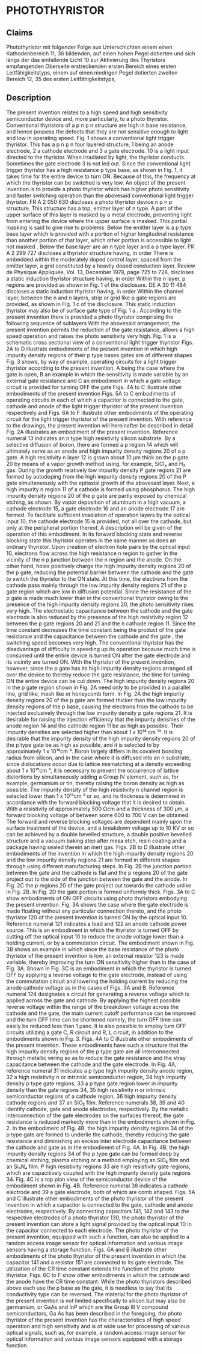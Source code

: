 # PHOTOTHYRISTOR

## Claims
Photothyristor mit folgender Folge aus Unterschichten einem einen Kathodenbereich 11, 36 bildenden, auf einen hohen Pegel dotierten und sich längs der das einfallende Licht 10 zur Aktivierung des Thyristors empfangenden Oberseite erstreckenden ersten Bereich eines ersten Leitfähigkeitstyps, einem auf einen niedrigen Pegel dotierten zweiten Bereich 12, 35 des ersten Leitfähigkeitstyps,

## Description
The present invention relates to a high speed and high sensitivity semiconductor device and, more particularly, to a photo thyristor. Conventional thyristors of a p n p n structure are high in base resistance, and hence possess the defects that they are not sensitive enough to light and low in operating speed. Fig. 1 shows a conventional light trigger thyristor. This has a p n p n four layered structure, 1 being an anode electrode, 2 a cathode electrode and 3 a gate electrode. 10 is a light input directed to the thyristor. When irradiated by light, the thyristor conducts. Sometimes the gate electrode 3 is not led out. Since the conventional light trigger thyristor has a high resistance p type base, as shown in Fig. 1, it takes time for the entire device to turn ON. Because of this, the frequency at which the thyristor can be switched is very low. An object of the present invention is to provide a photo thyristor which has higher photo sensitivity and faster switching operation than the abovesaid conventional light trigger thyristor. FR A 2 050 630 discloses a photo thyristor device n p n p structure. This structure has a top, emitter layer of n type. A part of the upper surface of this layer is masked by a metal electrode, preventing light from entering the device where the upper surface is masked. This partial masking is said to give rise to problems. Below the emitter layer is a p type base layer which is provided with a portion of higher longitudinal resistance than another portion of that layer, which other portion is accessible to light not masked . Below the base layer are an n type layer and a p type layer. FR A 2 299 727 discloses a thyristor structure having, in order There is embedded within the moderately doped control layer, spaced from the emitter layer, a grid constituted by a heavily doped conduction layer. Review de Physique Appliquée, Vol. 13, December 1978, page 725 to 728, discloses a static induction thyristor structure having, in order Within the n layer, p regions are provided as shown in Fig. 1 of the disclosure. DE A 30 11 484 discloses a static induction thyristor having, in order Within the channel layer, between the n and n layers, strip or grid like p gate regions are provided, as shown in Fig. 1 c of the disclosure. This static induction thyristor may also be of surface gate type of Fig. 1 a . According to the present invention there is provided a photo thyristor comprising the following sequence of sublayers With the abovesaid arrangement, the present invention permits the reduction of the gate resistance, allows a high speed operation and raises the photo sensitivity very high. Fig. 1 is a schematic cross sectional view of a conventional light trigger thyristor Figs. 2A to D illustrate embodiments of the present invention in which high impurity density regions of their p type bases gates are of different shapes Fig. 3 shows, by way of example, operating circuits for a light trigger thyristor according to the present invention, A being the case where the gate is open, B an example in which the sensitivity is made variable by an external gate resistance and C an embodiment in which a gate voltage circuit is provided for turning OFF the gate Figs. 4A to C illustrate other embodiments of the present invention Figs. 5A to C embodiments of operating circuits in each of which a capacitor is connected to the gate, cathode and anode of the light trigger thyristor of the present invention respectively and Figs. 6A to F illustrate other embodiments of the operating circuit for the light trigger thyristor of the present invention. With reference to the drawings, the present invention will hereinafter be described in detail. Fig. 2A illustrates an embodiment of the present invention. Reference numeral 13 indicates an n type high resistivity silicon substrate. By a selective diffusion of boron, there are formed a p region 14 which will ultimately serve as an anode and high impurity density regions 20 of a p gate. A high resistivity n layer 12 is grown about 10 µm thick on the p gate 20 by means of a vapor growth method using, for example, SiCl₄ and H₂ gas. During the growth relatively low impurity density P gate regiors 21 are formed by autodoping from the high impurity density regions 20 of the P gate simultaneously with the epitaxial growth of the abovesaid layer. Next, a high impurity n region 11 of a cathode is formed using phosphorus. The high impurity density regions 20 of the p gate are partly exposed by chemical etching, as shown. By vapor deposition of aluminum in a high vacuum, a cathode electrode 15, a gate electrode 16 and an anode electrode 17 are formed. To facilitate sufficient irradiation of operation layers by the optical input 10, the cathode electrode 15 is provided, not all over the cathode, but only at the peripheral portion thereof. A description will be given of the operation of this embodiment. In its forward blocking state and reverse blocking state this thyristor operates in the same manner as does an ordinary thyristor. Upon creation of electron hole pairs by the optical input 10, electrons flow across the high resistance n region to gather in the vicinity of the n p junction between the n region and the anode. On the other hand, holes positively charge the high impurity density regions 20 of the p gate, reducing the potential barrier between the cathode and the gate to switch the thyristor to the ON state. At this time, the electrons from the cathode pass mainly through the low impurity density regions 21 of the p gate region which are low in diffusion potential. Since the resistance of the p gate is made much lower than in the conventional thyristor owing to the presence of the high impurity density regions 20, the photo sensitivity rises very high. The electrostatic capacitance between the cathode and the gate electrode is also reduced by the presence of the high resistivity region 12 between the p gate regions 20 and 21 and the n cathode region 11. Since the time constant decreases the time constant being the product of the gate resistance and the capacitance between the cathode and the gate , the switching speed becomes very high. The conventional thyristor has the disadvantage of difficulty in speeding up its operation because much time is consumed until the entire device is turned ON after the gate electrode and its vicinity are turned ON. With the thyristor of the present invention, however, since the p gate has its high impurity density regions arranged all over the device to thereby reduce the gate resistance, the time for turning ON the entire device can be cut down. The high impurity density regions 20 in the p gate region shown in Fig. 2A need only to be provided in a parallel line, grid like, mesh like or honeycomb form. In Fig. 2A the high impurity density regions 20 of the p gate are formed thicker than the low impurity density regions of the p base, causing the electrons from the cathode to be injected exclusively through the low impurity density p gate regions 21. It is desirable for raising the injection efficiency that the impurity densities of the anode region 14 and the cathode region 11 be as high as possible. Their impurity densities are selected higher than about 1 x 10¹⁸ cm ¹³. It is desirable that the impurity density of the high impurity density regions 20 of the p type gate be as high as possible, and it is selected to by approximately 1 x 10¹⁸cm ³. Boron largely differs in its covalent bonding radius from silicon, and in the case where it is diffused into an n substrate, since dislocations occur due to lattice mismatching at a density exceeding about 1 x 10¹⁹cm ³, it is necessary to prevent the occurrence of lattice distortions by simultaneously adding a Group IV element, such as, for example, germanium or tin, thereby raising the boron density as high as possible. The impurity density of the high resistivity n channel region is selected lower than 1 x 10¹⁴cm ³ or so, and its thickness is determined in accordance with the forward blocking voltage that it is desired to obtain. With a resistivity of approximately 500 Ωcm and a thickness of 300 µm, a forward blocking voltage of between some 600 to 700 V can be obtained. The forward and reverse blocking voltages are dependent mainly upon the surface treatment of the device, and a breakdown voltage up to 10 KV or so can be achieved by a double bevelled structure, a double positive bevelled structure and a vacuum baking step after mesa etch, resin coating and a package having sealed therein an inert gas. Figs. 2B to D illustrate other embodiments of the invention in which the high impurity density regions 20 and the low impurity density regions 21 are formed in different shapes through using different manufacturing steps. In Fig. 2B the junction portion between the gate and the cathode is flat and the p regions 20 of the gate project out to the side of the junction between the gate and the anode. In Fig. 2C the p regions 20 of the gate project out towards the cathode unlike in Fig. 2B. In Fig. 2D the gate portion is formed uniformly thick. Figs. 3A to C show embodiments of ON OFF circuits using photo thyristors embodying the present invention. Fig. 3A shows the case where the gate electrode is made floating without any particular connection thereto, and the photo thyristor 120 of the present invention is turned ON by the optical input 10. Reference numeral 121 indicates a load and 122 an anode cathode power source. This is an embodiment in which the thyristor is turned OFF by cutting off the optical input 10 to reduce the anode voltage lower than a holding current, or by a commutation circuit. The embodiment shown in Fig. 3B shows an example in which since the base resistance of the photo thyristor of the present invention is low, an external resistor 123 is made variable, thereby improving the turn ON sensitivity higher than in the case of Fig. 3A. Shown in Fig. 3C is an embodiment in which the thyristor is turned OFF by applying a reverse voltage to the gate electrode, instead of using the commutation circuit and lowering the holding current by reducing the anode cathode voltage as in the cases of Figs. 3A and B. Reference numeral 124 designates a circuit for generating a reverse voltage which is applied across the gate and cathode. By applying the highest possible reverse voltage within the range of the breakdown voltage across the cathode and the gate, the main current cutoff performance can be improved and the turn OFF time can be shortened namely, the turn OFF time can easily be reduced less than 1 µsec. It is also possible to employ turn OFF circuits utilizing a gate C, R circuit and R, L circuit, in addition to the embodiments shown in Fig. 3. Figs. 4A to C illustrate other embodiments of the present invention. These embodiments have such a structure that the high impurity density regions of the p type gate are all interconnected through metallic wiring so as to reduce the gate resistance and the stray capacitance between the cathode and the gate electrode. In Fig. 4A, reference numeral 31 indicates a p type high impurity density anode region, 32 a high resistivity n or intrinsic semiconductor region, 34 high impurity density p type gate regions, 33 a p type gate region lower in impurity density than the gate regions 34, 35 high resistivity n or intrinsic semiconductor regions of a cathode region, 36 high impurity density cathode regions and 37 an SiO₂ film. Reference numerals 38, 39 and 40 identify cathode, gate and anode electrodes, respectively. By the metallic interconnection of the gate electrodes on the surfaces thereof, the gate resistance is reduced markedly more than in the embodiments shown in Fig. 2. In the embodiment of Fig. 4B, the high impurity density regions 34 of the p type gate are formed to underlie the cathode, thereby reducing the gate resistance and diminishing an excess inter electrode capacitance between the cathode and gate as in the embodiment of Fig. 4A. In Fig. 4B, the high impurity density regions 34 of the p type gate can be formed deep by chemical etching, plasma etching or a method employing an SiO₂ film and an Si₃N₄ film. P high resistivity regions 33 are high resistivity gate regions, which are capacitively coupled with the high impurity density gate regions 34. Fig. 4C is a top plan view of the semiconductor device of the embodiment shown in Fig. 4B. Reference numeral 38 indicates a cathode electrode and 39 a gate electrode, both of which are comb shaped. Figs. 5A and C illustrate other embodiments of the photo thyristor of the present invention in which a capacitor is connected to the gate, cathode and anode electrodes, respectively. By connecting capacitors 141, 142 and 143 to the respective electrodes of a photo thyristor 130, the photo thyristor of the present invention can store a light signal provided by the optical input 10 in the capacitor connected to each electrode. The photo thyristor of the present invention, equipped with such a function, can also be applied to a random access image sensor for optical information and various image sensors having a storage function. Figs. 6A and B illustrate other embodiments of the photo thyristor of the present invention in which the capacitor 141 and a resistor 151 are connected to its gate electrode. The utilization of the CR time constant extends the function of the photo thyristor. Figs. 6C to F show other embodiments in which the cathode and the anode have the CR time constant. While the photo thyristors described above each use the p base as the gate, it is needless to say that its conductivity type can be reversed. The material for the photo thyristor of the present invention is not limited specifically to silicon but may also be germanium, or GaAs and InP which are the Group III V compound semiconductors, Ga As has been described in the foregoing, the photo thyristor of the present invention has the characteristics of high speed operation and high sensitivity and is of wide use for processing of various optical signals, such as, for example, a random access image sensor for optical information and various image sensors equipped with a storage function.
